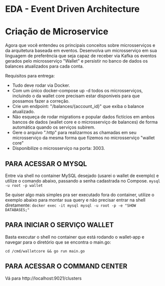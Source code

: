 # EDA - Event Driven Architecture

# Criação de Microservice

Agora que você entendeu os principais conceitos sobre microsserviços e da arquitetura baseada em eventos. Desenvolva um microsserviço em sua linguagem de preferência que seja capaz de receber via Kafka os eventos gerados pelo microsserviço "Wallet" e persistir no banco de dados os balances atualizados para cada conta.


Requisitos para entrega:
- Tudo deve rodar via Docker.
- Com um único docker-compose up -d todos os microsserviços, incluindo o da wallet core precisam estar disponíveis para que possamos fazer a correção.
- Crie um endpoint: "/balances/{account_id}" que exiba o balance atualizado.
- Não esqueça de rodar migrations e popular dados fictícios em ambos bancos de dados (wallet core e o microsserviço de balances) de forma automática quando os serviços subirem.
- Gere o arquivo ".http" para realizarmos as chamadas em seu microsserviço da mesma forma que fizemos no microsserviço "wallet core"
- Disponibilize o microsserviço na porta: 3003.

## PARA ACESSAR O MYSQL
Entre via shell no container MySQL desejado (usarei o wallet de exemplo) e utilize o comando abaixo, passando a senha cadastrada no Compose.
`mysql -u root -p wallet`

Se quiser algo mais simples pra ser executado fora do container, utilize o exemplo abaixo para montar sua query e não precisar entrar na shell diretamente:
`docker exec -it mysql mysql -u root -p -e "SHOW DATABASES;"`

## PARA INICIAR O SERVIÇO WALLET
Basta executar o shell no container que está rodando o wallet-app e navegar para o diretório que se encontra o main.go:

`cd /cmd/walletcore && go run main.go `

## PARA ACESSAR O COMMAND CENTER
Vá para http://localhost:9021/clusters
